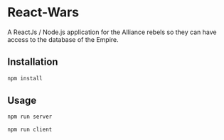 # React-Wars

A ReactJs / Node.js application for the Alliance rebels so they can have access to the database of the Empire.

## Installation

```bash
npm install
```
## Usage

```bash
npm run server

npm run client
```

